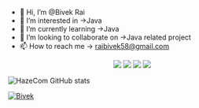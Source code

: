 * 👋 Hi, I’m @Bivek Rai
* 👀 I’m interested in ->Java
* 🌱 I’m currently learning ->Java
* 💞️ I’m looking to collaborate on ->Java related project
* 📫 How to reach me -> raibivek58@gmail.com

<div align="center">
  <img src="https://img.shields.io/badge/-HMTL-c58545?style=for-the-badge&logo=html5&logoColor=c58545&labelColor=282828">
  <img src="https://img.shields.io/badge/-CSS-d1a01f?style=for-the-badge&logo=css3&logoColor=d1a01f&labelColor=282828">
  <img src="https://img.shields.io/badge/-JavaScript-98b982?style=for-the-badge&logo=javascript&logoColor=98b982&labelColor=282828">
  <img src="https://img.shields.io/badge/-JAVA-c58545?style=for-the-badge&logo=java&logoColor=c58545&labelColor=282828">
</div>
</p>

<!---
HazeCom/HazeCom is a ✨ special ✨ repository because its `README.md` (this file) appears on your GitHub profile.
You can click the Preview link to take a look at your changes.
--->
![HazeCom GitHub stats](https://github-readme-stats.vercel.app/api?username=HazeCom&theme=dark&show_icons=true)
    
<a href="https://github.com/HazeCom?tab=repositories">
  <img align="center" 
       src="https://github-readme-stats.vercel.app/api/top-langs/?username=HazeCom&layout=compact&show_icons=true&title_color=81a1c0&icon_color=79ff97&text_color=d5dbe6&bg_color=2e3440" 
       alt='Bivek's favorite languages" />
</a>
